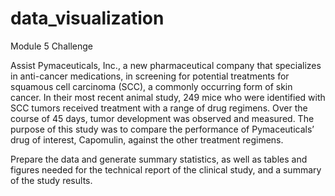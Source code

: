 # data_visualization
Module 5 Challenge

Assist Pymaceuticals, Inc., a new pharmaceutical company that specializes in anti-cancer medications, in screening for potential treatments for squamous cell carcinoma (SCC), a commonly occurring form of skin cancer. In their most recent animal study, 249 mice who were identified with SCC tumors received treatment with a range of drug regimens. Over the course of 45 days, tumor development was observed and measured. The purpose of this study was to compare the performance of Pymaceuticals’ drug of interest, Capomulin, against the other treatment regimens.

Prepare the data and generate summary statistics, as well as tables and figures needed for the technical report of the clinical study, and a summary of the study results.
